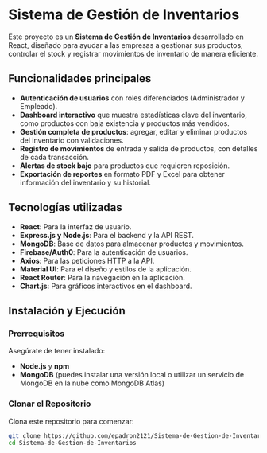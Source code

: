 # Sistema de Gestión de Inventarios

Este proyecto es un **Sistema de Gestión de Inventarios** desarrollado en React, diseñado para ayudar a las empresas a gestionar sus productos, controlar el stock y registrar movimientos de inventario de manera eficiente.

## Funcionalidades principales

- **Autenticación de usuarios** con roles diferenciados (Administrador y Empleado).
- **Dashboard interactivo** que muestra estadísticas clave del inventario, como productos con baja existencia y productos más vendidos.
- **Gestión completa de productos**: agregar, editar y eliminar productos del inventario con validaciones.
- **Registro de movimientos** de entrada y salida de productos, con detalles de cada transacción.
- **Alertas de stock bajo** para productos que requieren reposición.
- **Exportación de reportes** en formato PDF y Excel para obtener información del inventario y su historial.

## Tecnologías utilizadas

- **React**: Para la interfaz de usuario.
- **Express.js y Node.js**: Para el backend y la API REST.
- **MongoDB**: Base de datos para almacenar productos y movimientos.
- **Firebase/Auth0**: Para la autenticación de usuarios.
- **Axios**: Para las peticiones HTTP a la API.
- **Material UI**: Para el diseño y estilos de la aplicación.
- **React Router**: Para la navegación en la aplicación.
- **Chart.js**: Para gráficos interactivos en el dashboard.

## Instalación y Ejecución

### Prerrequisitos

Asegúrate de tener instalado:
- **Node.js** y **npm**
- **MongoDB** (puedes instalar una versión local o utilizar un servicio de MongoDB en la nube como MongoDB Atlas)

### Clonar el Repositorio

Clona este repositorio para comenzar:
```bash
git clone https://github.com/epadron2121/Sistema-de-Gestion-de-Inventarios.git
cd Sistema-de-Gestion-de-Inventarios
